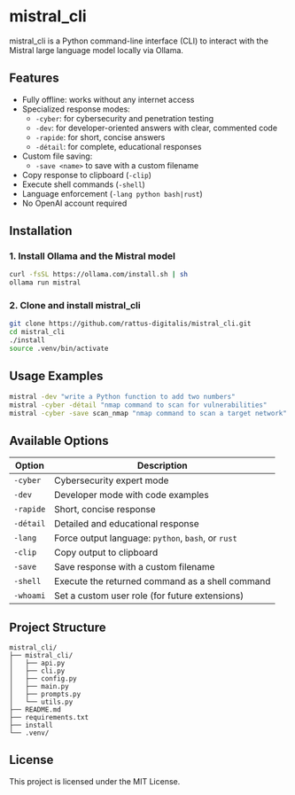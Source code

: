 # mistral_cli

mistral_cli is a Python command-line interface (CLI) to interact with the Mistral large language model locally via Ollama.

## Features

- Fully offline: works without any internet access
- Specialized response modes:
  - `-cyber`: for cybersecurity and penetration testing
  - `-dev`: for developer-oriented answers with clear, commented code
  - `-rapide`: for short, concise answers
  - `-détail`: for complete, educational responses
- Custom file saving:
  - `-save <name>` to save with a custom filename
- Copy response to clipboard (`-clip`)
- Execute shell commands (`-shell`)
- Language enforcement (`-lang python bash|rust`)
- No OpenAI account required

## Installation

### 1. Install Ollama and the Mistral model

```bash
curl -fsSL https://ollama.com/install.sh | sh
ollama run mistral
```

### 2. Clone and install mistral_cli

```bash
git clone https://github.com/rattus-digitalis/mistral_cli.git
cd mistral_cli
./install
source .venv/bin/activate
```

## Usage Examples

```bash
mistral -dev "write a Python function to add two numbers"
mistral -cyber -détail "nmap command to scan for vulnerabilities"
mistral -cyber -save scan_nmap "nmap command to scan a target network"
```

## Available Options

| Option     | Description                                           |
|------------|-------------------------------------------------------|
| `-cyber`   | Cybersecurity expert mode                             |
| `-dev`     | Developer mode with code examples                     |
| `-rapide`  | Short, concise response                               |
| `-détail`  | Detailed and educational response                     |
| `-lang`    | Force output language: `python`, `bash`, or `rust`    |
| `-clip`    | Copy output to clipboard                              |
| `-save`    | Save response with a custom filename                  |
| `-shell`   | Execute the returned command as a shell command       |
| `-whoami`  | Set a custom user role (for future extensions)        |

## Project Structure

```
mistral_cli/
├── mistral_cli/
│   ├── api.py
│   ├── cli.py
│   ├── config.py
│   ├── main.py
│   ├── prompts.py
│   └── utils.py
├── README.md
├── requirements.txt
├── install
└── .venv/
```

## License

This project is licensed under the MIT License.

